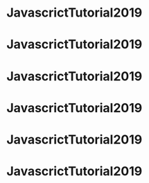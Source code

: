# JavascrictTutorial2019
# JavascrictTutorial2019
# JavascrictTutorial2019
# JavascrictTutorial2019
# JavascrictTutorial2019
# JavascrictTutorial2019
